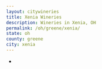```yaml
---
layout: citywineries
title: Xenia Wineries
description: Wineries in Xenia, OH
permalink: /oh/greene/xenia/
state: oh
county: greene
city: xenia
---
```

-
